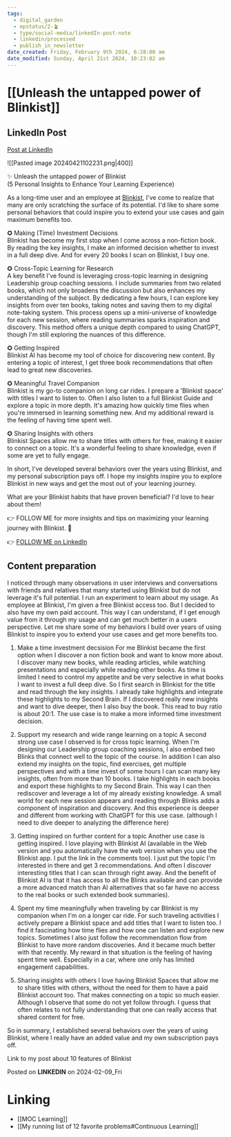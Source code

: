 ```yaml
---
tags:
  - digital_garden
  - epstatus/2-🪴
  - type/social-media/linkedIn-post-note
  - linkedin/processed
  - publish_in_newsletter
date_created: Friday, February 9th 2024, 6:28:00 am
date_modified: Sunday, April 21st 2024, 10:23:02 am
---
```

# [[Unleash the untapped power of Blinkist]]
## LinkedIn Post
[Post at LinkedIn](https://www.linkedin.com/posts/sebastiankamilli_unleash-the-untapped-power-of-blinkist-activity-7161629854231158784-dSKB?utm_source=share&utm_medium=member_desktop)

![[Pasted image 20240421102231.png|400]]

✨ Unleash the untapped power of Blinkist  
(5 Personal Insights to Enhance Your Learning Experience)  
  
As a long-time user and an employee at [Blinkist](https://www.linkedin.com/company/blinkist/), I've come to realize that many are only scratching the surface of its potential. I'd like to share some personal behaviors that could inspire you to extend your use cases and gain maximum benefits too.  
  
✪ Making (Time) Investment Decisions  
Blinkist has become my first stop when I come across a non-fiction book. By reading the key insights, I make an informed decision whether to invest in a full deep dive. And for every 20 books I scan on Blinkist, I buy one.  
  
✪ Cross-Topic Learning for Research  
A key benefit I've found is leveraging cross-topic learning in designing Leadership group coaching sessions. I include summaries from two related books, which not only broadens the discussion but also enhances my understanding of the subject. By dedicating a few hours, I can explore key insights from over ten books, taking notes and saving them to my digital note-taking system. This process opens up a mini-universe of knowledge for each new session, where reading summaries sparks inspiration and discovery. This method offers a unique depth compared to using ChatGPT, though I'm still exploring the nuances of this difference.  
  
✪ Getting Inspired  
Blinkist AI has become my tool of choice for discovering new content. By entering a topic of interest, I get three book recommendations that often lead to great new discoveries.  
  
✪ Meaningful Travel Companion  
Blinkist is my go-to companion on long car rides. I prepare a 'Blinkist space' with titles I want to listen to. Often I also listen to a full Blinkist Guide and explore a topic in more depth. It's amazing how quickly time flies when you're immersed in learning something new. And my additional reward is the feeling of having time spent well.  
  
✪ Sharing Insights with others  
Blinkist Spaces allow me to share titles with others for free, making it easier to connect on a topic. It's a wonderful feeling to share knowledge, even if some are yet to fully engage.  
  
In short, I've developed several behaviors over the years using Blinkist, and my personal subscription pays off. I hope my insights inspire you to explore Blinkist in new ways and get the most out of your learning journey.  
  
What are your Blinkist habits that have proven beneficial? I'd love to hear about them!  
  
👉 FOLLOW ME for more insights and tips on maximizing your learning journey with Blinkist. 🚀

👉 [FOLLOW ME on LinkedIn](https://www.linkedin.com/comm/mynetwork/discovery-see-all?usecase=PEOPLE_FOLLOWS&followMember=sebastiankamilli)

## Content preparation
I noticed through many observations in user interviews and conversations with friends and relatives that many started using Blinkist but do not leverage it's full potential. 
I run an experiment to learn about my usage. As employee at Blinkist, I'm given a free Blinkist access too. But I decided to also have my own paid account. This way I can understand, if I get enough value from it through my usage and can get much better in a users perspective. Let me share some of my behaviors I build over years of using Blinkist to inspire you to extend your use cases and get more benefits too.

1) Make a time investment decsision
For me Blinkist became the first option when I discover a non fiction book and want to know more about. I discover many new books, while reading articles, while watching presentations and especially while reading other books. As time is limited I need to control my appetite and be very selective in what books I want to invest a full deep dive. So I first search in Blinkist for the title and read through the key insights. I already take highlights and integrate these highlights to my Second Brain. If I discovered really new insights and want to dive deeper, then I also buy the book. This read to buy ratio is about 20:1. The use case is to make a more informed time investment decision.

2) Support my research and wide range learning on a topic
A second strong use case I observed is for cross topic learning. When I'm designing our Leadership group coaching sessions, I also embed two Blinks that connect well to the topic of the course. In addition I can also extend my insights on the topic, find exercises, get multiple perspectives and with a time invest of some hours I can scan many key insights, often from more than 10 books. I take highlights in each books and export these highlights to my Second Brain. This way I can then rediscover and leverage a lot of my already existing knowledge. A small world for each new session appears and reading through Blinks adds a component of inspiration and discovery. And this experience is deeper and different from working with ChatGPT for this use case. (although I need to dive deeper to analyzing the difference here)

3) Getting inspired on further content for a topic
Another use case is getting inspired. I love playing with Blinkist AI (available in the Web version and you automatically have the web version when you use the Blinkist app. I put the link in the comments too). I just put the topic I'm interested in there and get 3 recommendations. And often I discover interesting titles that I can scan through right away. And the benefit of Blinkist AI is that it has access to all the Blinks available and can provide a more advanced match than AI alternatives that so far have no access to the real books or such extended book summaries). 

4) Spent my time meaningfully when traveling by car
Blinkist is my companion when I'm on a longer car ride. For such traveling activities I actively prepare a Blinkist space and add titles that I want to listen too. I find it fascinating how time flies and how one can listen and explore new topics. Sometimes I also just follow the recommendation flow from Blinkist to have more random discoveries. And it became much better with that recently. My reward in that situation is the feeling of having spent time well. Especially in a car, where one only has limited engagement capabilities. 

5) Sharing insights with others
I love having Blinkist Spaces that allow me to share titles with others, without the need for them to have a paid Blinkist account too. That makes connecting on a topic so much easier. Although I observe that some do not yet follow through. I guess that often relates to not fully understanding that one can really access that shared content for free. 

So in summary, I established several behaviors over the years of using Blinkist, where I really have an added value and my own subscription pays off. 

Link to my post about 10 features of Blinkist

Posted on **LINKEDIN** on 2024-02-09_Fri
# Linking
+ [[MOC Learning]]
+ [[My running list of 12 favorite problems#Continuous Learning]]